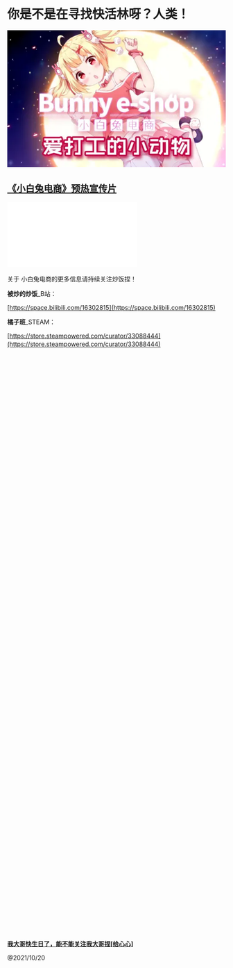 # **你是不是在寻找快活林呀？人类！**

![](https://raw.githubusercontent.com/BunnyEshop-workshop/BunnyEshop-workshop.github.io/main/a5d681a53cd20b2f3b4a38de6000731e9f3872e0.jpg%40518w.webp)

## [《小白兔电商》预热宣传片](https://www.bilibili.com/video/BV1Yq4y1d7BW?share_source=copy_web)
<iframe src="//player.bilibili.com/player.html?aid=591062994&bvid=BV1Yq4y1d7BW&cid=424874163&page=1" scrolling="no" border="0" frameborder="no" framespacing="0" allowfullscreen="true"> </iframe>

关于 小白兔电商的更多信息请持续关注炒饭捏！

**被炒的炒饭**_B站：

[https://space.bilibili.com/16302815](https://space.bilibili.com/16302815)

**橘子班**_STEAM：

[https://store.steampowered.com/curator/33088444](https://store.steampowered.com/curator/33088444)
　
 　
  　
   　
    
    
    　
     　
      
      　
       　
        　
         　
          　
           　
            　
             　
              　
               　
                　
                 　
                  　
                   　
                    　
                     　
                      　
                       　
                        　
                         　
                          　
                           　
                            　
                             　
                              
                              　
                               　
                                　
                                 　
                                  　
                                   　
                                    　
                                     
                                     　
                                      　
                                       　
                                        　
                                         　
                                          
                                          　
                                           　
                                            　
                                             　
                                              　
                                               　
                                                
                                                　
                                                 　
                                                  　
                                                   　
                                                    　
                                                     
                                                     　
                                                      　
                                                       　
                                                        　
                                                         
                                                         　
                                                          　
                                                           　
                                                            
                                                            　
                                                             　
                                                              　
                                                               　
                                                                　
                                                                 
                                                                 　
                                                                  　
                                                                   　
                                                                    　
                                                                     　
                                                                      
                                                                      　
                                                                       　
                                                                        　
                                                                         
**[我大哥快生日了，能不能关注我大哥捏[给心心]](https://www.bilibili.com/video/BV1db4y117Q1?share_source=copy_web)**

   
@2021/10/20
